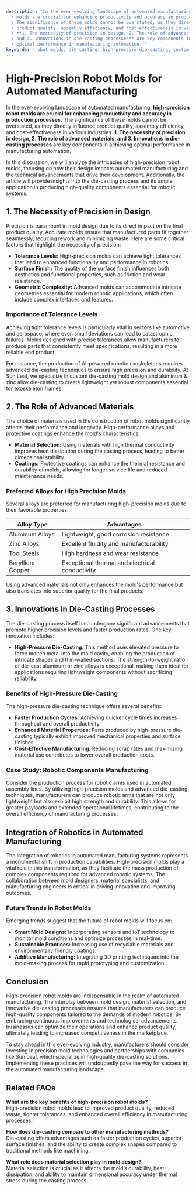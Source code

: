 ```yaml
---
description: "In the ever-evolving landscape of automated manufacturing, **high-precision robot\
  \ molds are crucial for enhancing productivity and accuracy in production processes.**\
  \ The significance of these molds cannot be overstated, as they directly influence\
  \ product quality, assembly efficiency, and cost-effectiveness in various industries.\
  \ **1. The necessity of precision in design, 2. The role of advanced materials,\
  \ and 3. Innovations in die-casting processes** are key components in achieving\
  \ optimal performance in manufacturing automation. "
keywords: "robot molds, die casting, high-pressure die-casting, custom die-casting"
---
```

# High-Precision Robot Molds for Automated Manufacturing  

  

In the ever-evolving landscape of automated manufacturing, **high-precision robot molds are crucial for enhancing productivity and accuracy in production processes.** The significance of these molds cannot be overstated, as they directly influence product quality, assembly efficiency, and cost-effectiveness in various industries. **1. The necessity of precision in design, 2. The role of advanced materials, and 3. Innovations in die-casting processes** are key components in achieving optimal performance in manufacturing automation. 

In this discussion, we will analyze the intricacies of high-precision robot molds, focusing on how their design impacts automated manufacturing and the technical advancements that drive their development. Additionally, the article will provide insights into the die-casting process and its ample application in producing high-quality components essential for robotic systems.

## 1. The Necessity of Precision in Design

Precision is paramount in mold design due to its direct impact on the final product quality. Accurate molds ensure that manufactured parts fit together seamlessly, reducing rework and minimizing waste. Here are some critical factors that highlight the necessity of precision:

- **Tolerance Levels:** High-precision molds can achieve tight tolerances that lead to enhanced functionality and performance in robotics.
- **Surface Finish:** The quality of the surface finish influences both aesthetics and functional properties, such as friction and wear resistance.
- **Geometric Complexity:** Advanced molds can accommodate intricate geometries essential for modern robotic applications, which often include complex interfaces and features.

### Importance of Tolerance Levels

Achieving tight tolerance levels is particularly vital in sectors like automotive and aerospace, where even small deviations can lead to catastrophic failures. Molds designed with precise tolerances allow manufacturers to produce parts that consistently meet specifications, resulting in a more reliable end product. 

For instance, the production of AI-powered robotic exoskeletons requires advanced die-casting techniques to ensure high precision and durability. At Sun Leaf, we specialize in custom die-casting mold design and aluminum & zinc alloy die-casting to create lightweight yet robust components essential for exoskeleton frames.

## 2. The Role of Advanced Materials

The choice of materials used in the construction of robot molds significantly affects their performance and longevity. High-performance alloys and protective coatings enhance the mold's characteristics:

- **Material Selection:** Using materials with high thermal conductivity improves heat dissipation during the casting process, leading to better dimensional stability.
- **Coatings:** Protective coatings can enhance the thermal resistance and durability of molds, allowing for longer service life and reduced maintenance needs.

### Preferred Alloys for High Precision Molds

Several alloys are preferred for manufacturing high-precision molds due to their favorable properties:

| Alloy Type        | Advantages                                         |
|-------------------|---------------------------------------------------|
| Aluminum Alloys   | Lightweight, good corrosion resistance             |
| Zinc Alloys       | Excellent fluidity and manufacturability           |
| Tool Steels       | High hardness and wear resistance                  |
| Beryllium Copper   | Exceptional thermal and electrical conductivity     |

Using advanced materials not only enhances the mold's performance but also translates into superior quality for the final products.

## 3. Innovations in Die-Casting Processes

The die-casting process itself has undergone significant advancements that promote higher precision levels and faster production rates. One key innovation includes:

- **High-Pressure Die-Casting:** This method uses elevated pressure to force molten metal into the mold cavity, enabling the production of intricate shapes and thin-walled sections. The strength-to-weight ratio of die-cast aluminum or zinc alloys is exceptional, making them ideal for applications requiring lightweight components without sacrificing reliability.

### Benefits of High-Pressure Die-Casting

The high-pressure die-casting technique offers several benefits:

- **Faster Production Cycles:** Achieving quicker cycle times increases throughput and overall productivity.
- **Enhanced Material Properties:** Parts produced by high-pressure die-casting typically exhibit improved mechanical properties and surface finishes.
- **Cost-Effective Manufacturing:** Reducing scrap rates and maximizing material use contributes to lower overall production costs.

### Case Study: Robotic Components Manufacturing

Consider the production process for robotic arms used in automated assembly lines. By utilizing high-precision molds and advanced die-casting techniques, manufacturers can produce robotic arms that are not only lightweight but also exhibit high strength and durability. This allows for greater payloads and extended operational lifetimes, contributing to the overall efficiency of manufacturing processes.

## Integration of Robotics in Automated Manufacturing

The integration of robotics in automated manufacturing systems represents a monumental shift in production capabilities. High-precision molds play a vital role in this transformation, as they facilitate the mass production of complex components required for advanced robotic systems. The collaboration between mold designers, material specialists, and manufacturing engineers is critical in driving innovation and improving outcomes.

### Future Trends in Robot Molds

Emerging trends suggest that the future of robot molds will focus on:

- **Smart Mold Designs:** Incorporating sensors and IoT technology to monitor mold conditions and optimize processes in real-time.
- **Sustainable Practices:** Increasing use of recyclable materials and environmentally friendly coatings.
- **Additive Manufacturing:** Integrating 3D printing techniques into the mold-making process for rapid prototyping and customization.

## Conclusion

High-precision robot molds are indispensable in the realm of automated manufacturing. The interplay between mold design, material selection, and innovative die-casting processes ensures that manufacturers can produce high-quality components tailored to the demands of modern robotics. By embracing continuous improvements and technological advancements, businesses can optimize their operations and enhance product quality, ultimately leading to increased competitiveness in the marketplace. 

To stay ahead in this ever-evolving industry, manufacturers should consider investing in precision mold technologies and partnerships with companies like Sun Leaf, which specialize in high-quality die-casting solutions. Implementing these practices will undoubtedly pave the way for success in the automated manufacturing landscape.

## Related FAQs  

**What are the key benefits of high-precision robot molds?**  
High-precision robot molds lead to improved product quality, reduced waste, tighter tolerances, and enhanced overall efficiency in manufacturing processes.

**How does die-casting compare to other manufacturing methods?**  
Die-casting offers advantages such as faster production cycles, superior surface finishes, and the ability to create complex shapes compared to traditional methods like machining.

**What role does material selection play in mold design?**  
Material selection is crucial as it affects the mold’s durability, heat dissipation, and ability to maintain dimensional accuracy under thermal stress during the casting process.
